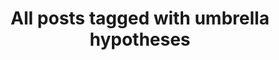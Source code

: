 ---
layout: tag
title: "All posts tagged with umbrella hypotheses"
permalink: /weblog/tags/umbrella-hypotheses/
taxonomy: umbrella hypotheses
---